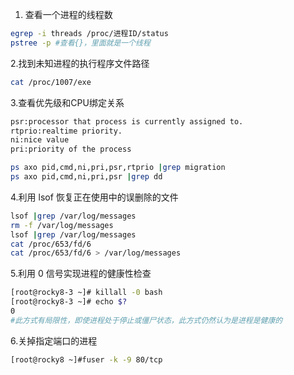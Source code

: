 1. 查看一个进程的线程数
```bash
egrep -i threads /proc/进程ID/status
pstree -p #查看{}，里面就是一个线程

```

2.找到未知进程的执行程序文件路径
```bash
cat /proc/1007/exe

```


3.查看优先级和CPU绑定关系

```bash
psr:processor that process is currently assigned to.
rtprio:realtime priority.
ni:nice value
pri:priority of the process

ps axo pid,cmd,ni,pri,psr,rtprio |grep migration
ps axo pid,cmd,ni,pri,psr |grep dd

```

4.利用 lsof 恢复正在使用中的误删除的文件
```bash
lsof |grep /var/log/messages
rm -f /var/log/messages
lsof |grep /var/log/messages
cat /proc/653/fd/6
cat /proc/653/fd/6 > /var/log/messages

```

5.利用 0 信号实现进程的健康性检查

```bash
[root@rocky8-3 ~]# killall -0 bash
[root@rocky8-3 ~]# echo $?
0
#此方式有局限性，即使进程处于停止或僵尸状态，此方式仍然认为是进程是健康的
```

6.关掉指定端口的进程
```bash
[root@rocky8 ~]#fuser -k -9 80/tcp
```


